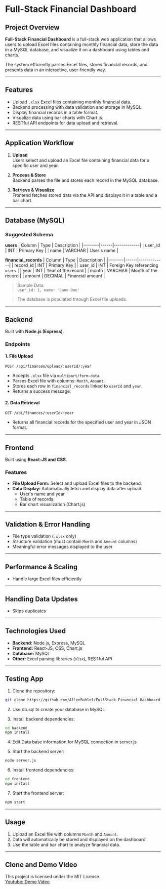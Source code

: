 # Full-Stack Financial Dashboard

## Project Overview

**Full-Stack Financial Dashboard** is a full-stack web application that allows users to upload Excel files containing monthly financial data, store the data in a MySQL database, and visualize it on a dashboard using tables and charts.  

The system efficiently parses Excel files, stores financial records, and presents data in an interactive, user-friendly way.

---

## Features

- Upload `.xlsx` Excel files containing monthly financial data.
- Backend processing with data validation and storage in MySQL.
- Display financial records in a table format.
- Visualize data using bar charts with Chart.js.
- RESTful API endpoints for data upload and retrieval.

---

## Application Workflow

1. **Upload**  
   Users select and upload an Excel file containing financial data for a specific user and year.

2. **Process & Store**  
   Backend parses the file and stores each record in the MySQL database.

3. **Retrieve & Visualize**  
   Frontend fetches stored data via the API and displays it in a table and a bar chart.

---

## Database (MySQL)

### Suggested Schema

**users**
| Column | Type | Description |
|--------|------|-------------|
| user_id | INT | Primary Key |
| name    | VARCHAR | User's name |

**financial_records**
| Column | Type | Description |
|--------|------|-------------|
| record_id | INT | Primary Key |
| user_id   | INT | Foreign Key referencing `users` |
| year      | INT | Year of the record |
| month     | VARCHAR | Month of the record |
| amount    | DECIMAL | Financial amount |

> Sample Data:  
> `user_id: 1, name: 'Jane Doe'`

> The database is populated through Excel file uploads.

---

## Backend

Built with **Node.js (Express)**.  

### Endpoints

#### 1. File Upload
```
POST /api/finances/upload/:userId/:year
```
- Accepts `.xlsx` file via `multipart/form-data`.
- Parses Excel file with columns: `Month`, `Amount`.
- Stores each row in `financial_records` linked to `userId` and `year`.
- Returns a success message.

#### 2. Data Retrieval
```
GET /api/finances/:userId/:year
```
- Returns all financial records for the specified user and year in JSON format.

---

## Frontend

Built using **React-JS and CSS**.

### Features
- **File Upload Form:** Select and upload Excel files to the backend.
- **Data Display:** Automatically fetch and display data after upload.
  - User's name and year
  - Table of records
  - Bar chart visualization (Chart.js)

---

## Validation & Error Handling

- File type validation (`.xlsx` only)
- Structure validation (must contain `Month` and `Amount` columns)
- Meaningful error messages displayed to the user

---

## Performance & Scaling

- Handle large Excel files efficiently

---

## Handling Data Updates

- Skips duplicates

---

## Technologies Used

- **Backend:** Node.js, Express, MySQL  
- **Frontend:** React-JS, CSS, Chart.js  
- **Database:** MySQL  
- **Other:** Excel parsing libraries (`xlsx`), RESTful API  

---

## Testing App

1. Clone the repository:
```bash
git clone https://github.com/AllenBuhle1/FullStack-Financial-Dashboard.git
```

2. Use db.sql to create your database in MySQL

3. Install backend dependencies:
```bash
cd backend
npm install
```

4. Edit Data base information for MySQL connection in server.js

5. Start the backend server:
```bash
node server.js
```

6.  Install frontend dependencies:
```bash
cd frontend
npm install
```

7. Start the frontend server:
```bash
npm start
```

---

## Usage

1. Upload an Excel file with columns `Month` and `Amount`.
2. Data will automatically be stored and displayed on the dashboard.
3. Use the table and bar chart to analyze financial data.

---

## Clone and Demo Video

This project is licensed under the MIT License.  
[Youtube: Demo Video](https://youtube.com)

